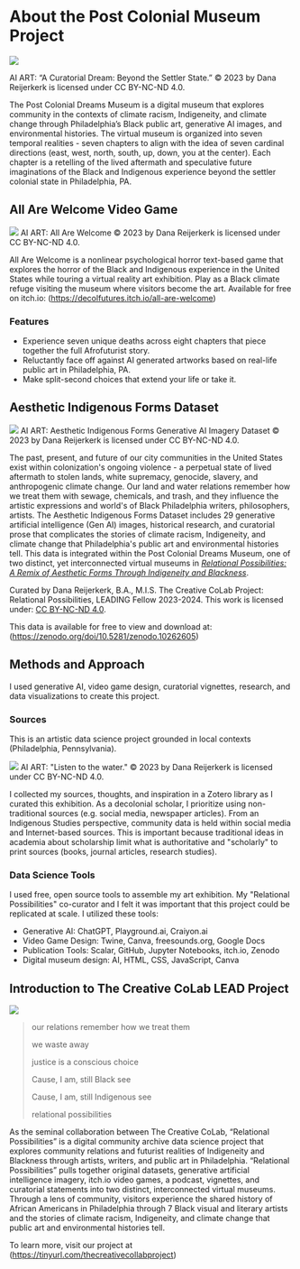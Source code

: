 # About the Post Colonial Museum Project
<img src="images/AboutPCDM.png">

AI ART: “A Curatorial Dream: Beyond the Settler State.” © 2023 by Dana Reijerkerk is licensed under CC BY-NC-ND 4.0. 
&nbsp;  

The Post Colonial Dreams Museum is a digital museum that explores community in the contexts of climate racism, Indigeneity, and climate change through Philadelphia’s Black public art, generative AI images, and environmental histories. The virtual museum is organized into seven temporal realities - seven chapters to align with the idea of seven cardinal directions (east, west, north, south, up, down, you at the center). Each chapter is a retelling of the lived aftermath and speculative future imaginations of the Black and Indigenous experience beyond the settler colonial state in Philadelphia, PA. 


## All Are Welcome Video Game
<img src="images/AllAreWelcomeTwineGameCover.png">
AI ART: All Are Welcome © 2023 by Dana Reijerkerk is licensed under CC BY-NC-ND 4.0. 

All Are Welcome is a nonlinear psychological horror text-based game that explores the horror of the Black and Indigenous experience in the United States while touring a virtual reality art exhibition. Play as a Black climate refuge visiting the museum where visitors become the art. Available for free on itch.io: (https://decolfutures.itch.io/all-are-welcome) 

### Features
- Experience seven unique deaths across eight chapters that piece together the full Afrofuturist story.
- Reluctantly face off against AI generated artworks based on real-life public art in Philadelphia, PA.
- Make split-second choices that extend your life or take it.

## Aesthetic Indigenous Forms Dataset
<img src="images/AIFDatasetCover_Version2.png">
AI ART: Aesthetic Indigenous Forms Generative AI Imagery Dataset © 2023 by Dana Reijerkerk is licensed under CC BY-NC-ND 4.0. 
&nbsp;  

The past, present, and future of our city communities in the United States exist within colonization's ongoing violence - a perpetual state of lived aftermath to stolen lands, white supremacy, genocide, slavery, and anthropogenic climate change. Our land and water relations remember how we treat them with sewage, chemicals, and trash, and they influence the artistic expressions and world's of Black Philadelphia writers, philosophers, artists. The Aesthetic Indigenous Forms Dataset includes 29 generative artificial intelligence (Gen AI) images, historical research, and curatorial prose that complicates the stories of climate racism, Indigeneity, and climate change that Philadelphia's public art and environmental histories tell. This data is integrated within the Post Colonial Dreams Museum, one of two distinct, yet interconnected virtual museums in [_Relational Possibilities: A Remix of Aesthetic Forms Through Indigeneity and Blackness_](https://tinyurl.com/thecreativecollabproject).

Curated by Dana Reijerkerk, B.A., M.I.S.
The Creative CoLab Project: Relational Possibilities, LEADING Fellow 2023-2024. 
This work is licensed under: [CC BY-NC-ND 4.0](https://creativecommons.org/licenses/by-nc-nd/4.0/). 

This data is available for free to view and download at: (https://zenodo.org/doi/10.5281/zenodo.10262605) 


## Methods and Approach
I used generative AI, video game design, curatorial vignettes, research, and data visualizations to create this project. 

### Sources 
This is an artistic data science project grounded in local contexts (Philadelphia, Pennsylvania).

<img src="images/Zotero Cover Art.png">
AI ART: "Listen to the water." © 2023 by Dana Reijerkerk is licensed under CC BY-NC-ND 4.0.
&nbsp;  

I collected my sources, thoughts, and inspiration in a Zotero library as I curated this exhibition. As a decolonial scholar, I prioritize using non-traditional sources (e.g. social media, newspaper articles). From an Indigenous Studies perspective, community data is held within social media and Internet-based sources. This is important because traditional ideas in academia about scholarship limit what is authoritative and "scholarly" to print sources (books, journal articles, research studies).

### Data Science Tools
I used free, open source tools to assemble my art exhibition. My "Relational Possibilities" co-curator and I felt it was important that this project could be replicated at scale. I utilized these tools:
- Generative AI: ChatGPT, Playground.ai, Craiyon.ai
- Video Game Design: Twine, Canva, freesounds.org, Google Docs
- Publication Tools: Scalar, GitHub, Jupyter Notebooks, itch.io, Zenodo
- Digital museum design: AI, HTML, CSS, JavaScript, Canva

## Introduction to The Creative CoLab LEAD Project
<img src="images/Relational Possibilities Cover Art With QR_DatasetVersion.png">

> our relations remember how we treat them
> 
> we waste away
> 
> justice is a conscious choice
> 
> Cause, I am, still Black see
> 
> Cause, I am, still Indigenous see
> 
> relational possibilities

As the seminal collaboration between The Creative CoLab, “Relational Possibilities” is a digital community archive data science project that explores community relations and futurist realities of Indigeneity and Blackness through artists, writers, and public art in Philadelphia. “Relational Possibilities” pulls together original datasets, generative artificial intelligence imagery, itch.io video games, a podcast, vignettes, and curatorial statements into two distinct, interconnected virtual museums. Through a lens of community, visitors experience the shared history of African Americans in Philadelphia through 7 Black visual and literary artists and the stories of climate racism, Indigeneity, and climate change that public art and environmental histories tell. 

To learn more, visit our project at (https://tinyurl.com/thecreativecollabproject) 
